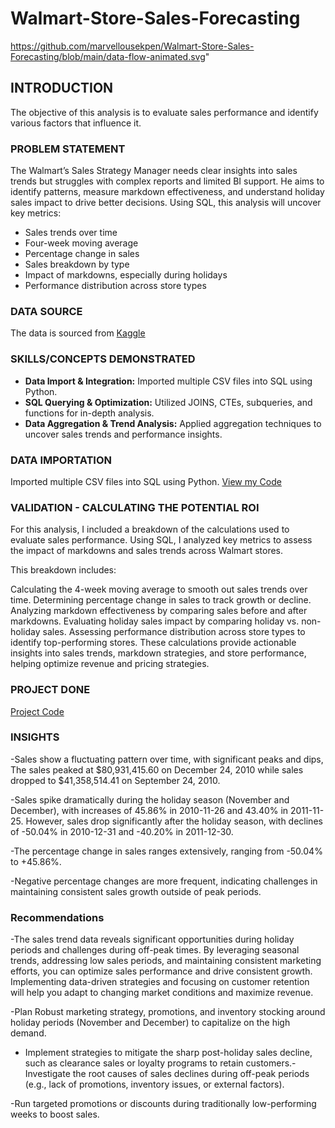 # Walmart-Store-Sales-Forecasting
https://github.com/marvellousekpen/Walmart-Store-Sales-Forecasting/blob/main/data-flow-animated.svg"
## INTRODUCTION
The objective of this analysis is to evaluate sales performance and identify various factors that influence it.

### PROBLEM STATEMENT

The Walmart’s Sales Strategy Manager needs clear insights into sales trends but struggles with complex reports and limited BI support. He aims to identify patterns, measure markdown effectiveness, and understand holiday sales impact to drive better decisions. Using SQL, this analysis will uncover key metrics:

-  Sales trends over time
-  Four-week moving average  
-  Percentage change in sales  
-  Sales breakdown by type  
-  Impact of markdowns, especially during holidays  
-  Performance distribution across store types  


### DATA SOURCE
The data is sourced from <a href="https://www.kaggle.com/datasets/gustavoserafim/walmart-recruiting-store-sales-forecasting-gsr">Kaggle</a>

### SKILLS/CONCEPTS DEMONSTRATED

- **Data Import & Integration:** Imported multiple CSV files into SQL using Python.  
- **SQL Querying & Optimization:** Utilized JOINS, CTEs, subqueries, and functions for in-depth analysis.  
- **Data Aggregation & Trend Analysis:** Applied aggregation techniques to uncover sales trends and performance insights.
  

### DATA IMPORTATION 
Imported multiple CSV files into SQL using Python. <a href="https://github.com/marvellousekpen/Walmart-Store-Sales-Forecasting/blob/main/Walmart.ipynb">View my Code</a>

### VALIDATION - CALCULATING THE POTENTIAL ROI
For this analysis, I included a breakdown of the calculations used to evaluate sales performance. Using SQL, I analyzed key metrics to assess the impact of markdowns and sales trends across Walmart stores.

This breakdown includes:

Calculating the 4-week moving average to smooth out sales trends over time.
Determining percentage change in sales to track growth or decline.
Analyzing markdown effectiveness by comparing sales before and after markdowns.
Evaluating holiday sales impact by comparing holiday vs. non-holiday sales.
Assessing performance distribution across store types to identify top-performing stores.
These calculations provide actionable insights into sales trends, markdown strategies, and store performance, helping optimize revenue and pricing strategies.

### PROJECT DONE
<a href="https://github.com/marvellousekpen/Walmart-Store-Sales-Forecasting/blob/main/walmart.sql">Project Code</a>

### INSIGHTS
-Sales show a fluctuating pattern over time, with significant peaks and dips, The sales peaked at $80,931,415.60 on December 24, 2010 while sales dropped to $41,358,514.41 on September 24, 2010.

-Sales spike dramatically during the holiday season (November and December), with increases of 45.86% in 2010-11-26 and 43.40% in 2011-11-25. However, sales drop significantly after the holiday season, with declines of -50.04% in 2010-12-31 and -40.20% in 2011-12-30.

-The percentage change in sales ranges extensively, ranging from -50.04% to +45.86%.

-Negative percentage changes are more frequent, indicating challenges in maintaining consistent sales growth outside of peak periods.

### Recommendations
-The sales trend data reveals significant opportunities during holiday periods and challenges during off-peak times. By leveraging seasonal trends, addressing low sales periods, and maintaining consistent marketing efforts, you can optimize sales performance and drive consistent growth. Implementing data-driven strategies and focusing on customer retention will help you adapt to changing market conditions and maximize revenue.

-Plan Robust marketing strategy, promotions, and inventory stocking around holiday periods (November and December) to capitalize on the high demand.

- Implement strategies to mitigate the sharp post-holiday sales decline, such as clearance sales or loyalty programs to retain customers.\- Investigate the root causes of sales declines during off-peak periods (e.g., lack of promotions, inventory issues, or external factors).

-Run targeted promotions or discounts during traditionally low-performing weeks to boost sales.

